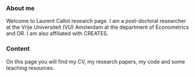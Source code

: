### About me
Welcome to Laurent Callot research page. I am a post-doctoral researcher at the Vrije Universiteit (VU) Amsterdam at the department of Econometrics and OR. I am also affiliated with CREATES. 
### Content
On this page you will find my CV, my research papers, my code and some teaching resources.
